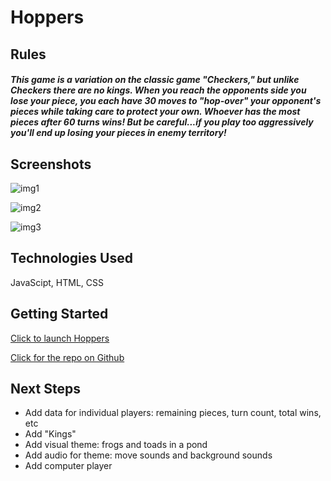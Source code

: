 # Hoppers

## Rules

##### This game is a variation on the classic game "Checkers," but unlike Checkers there are no kings. When you reach the opponents side you lose your piece, you each have 30 moves to "hop-over" your opponent's pieces while taking care to protect your own. Whoever has the most pieces after 60 turns wins! But be careful...if you play too aggressively you'll end up losing your pieces in enemy territory!

## Screenshots

[img1]: https://i.imgur.com/Y05kC81.png
![img1]

[img2]: https://i.imgur.com/okKaNyt.png
![img2]

[img3]: https://i.imgur.com/gP1upFa.png
![img3]

## Technologies Used
JavaScipt, HTML, CSS

## Getting Started
[Click to launch Hoppers]: https://chasmad.github.io/checkers/
[Click to launch Hoppers]

[Click for the repo on Github]: https://github.com/chasmad/checkers/tree/gh-pages
[Click for the repo on Github]

## Next Steps
- Add data for individual players: remaining pieces, turn count, total wins, etc
- Add "Kings"
- Add visual theme: frogs and toads in a pond 
- Add audio for theme: move sounds and background sounds
- Add computer player